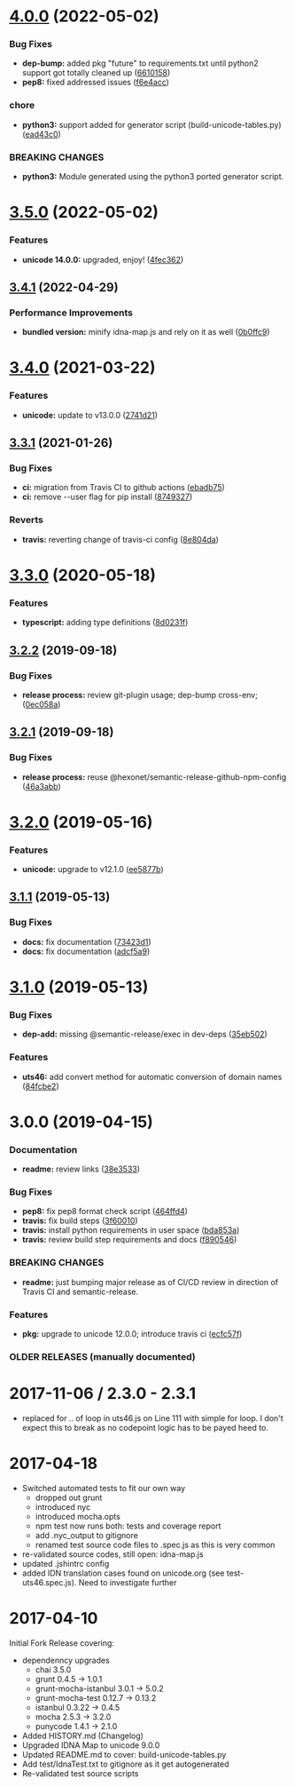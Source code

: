 # [4.0.0](https://github.com/hexonet/idna-uts46/compare/v3.5.0...v4.0.0) (2022-05-02)

### Bug Fixes

- **dep-bump:** added pkg "future" to requirements.txt until python2 support got totally cleaned up ([6610158](https://github.com/hexonet/idna-uts46/commit/66101588a592983e285616ca131ce948ede08695))
- **pep8:** fixed addressed issues ([f6e4acc](https://github.com/hexonet/idna-uts46/commit/f6e4accf06ab7e5bc2af71551fd19fe1f01386c4))

### chore

- **python3:** support added for generator script (build-unicode-tables.py) ([ead43c0](https://github.com/hexonet/idna-uts46/commit/ead43c06a4f1ebc6646009084c8962da12718398))

### BREAKING CHANGES

- **python3:** Module generated using the python3 ported generator script.

# [3.5.0](https://github.com/hexonet/idna-uts46/compare/v3.4.1...v3.5.0) (2022-05-02)

### Features

- **unicode 14.0.0:** upgraded, enjoy! ([4fec362](https://github.com/hexonet/idna-uts46/commit/4fec362a5c637ac95ad7e190538893e88d9064f4))

## [3.4.1](https://github.com/hexonet/idna-uts46/compare/v3.4.0...v3.4.1) (2022-04-29)

### Performance Improvements

- **bundled version:** minify idna-map.js and rely on it as well ([0b0ffc9](https://github.com/hexonet/idna-uts46/commit/0b0ffc97c2393a5e2414839b43bb247e0f1f8269))

# [3.4.0](https://github.com/hexonet/idna-uts46/compare/v3.3.1...v3.4.0) (2021-03-22)

### Features

- **unicode:** update to v13.0.0 ([2741d21](https://github.com/hexonet/idna-uts46/commit/2741d214012786ae5ac019abaa733f6a8399f89f))

## [3.3.1](https://github.com/hexonet/idna-uts46/compare/v3.3.0...v3.3.1) (2021-01-26)

### Bug Fixes

- **ci:** migration from Travis CI to github actions ([ebadb75](https://github.com/hexonet/idna-uts46/commit/ebadb759e0e6de8744daa5c0671fd48676a2f166))
- **ci:** remove --user flag for pip install ([8749327](https://github.com/hexonet/idna-uts46/commit/874932703364462466f86c5af4ee9692535ecc8a))

### Reverts

- **travis:** reverting change of travis-ci config ([8e804da](https://github.com/hexonet/idna-uts46/commit/8e804da0b50d63070436d01e9204a1718ee15cf6))

# [3.3.0](https://github.com/hexonet/idna-uts46/compare/v3.2.2...v3.3.0) (2020-05-18)

### Features

- **typescript:** adding type definitions ([8d0231f](https://github.com/hexonet/idna-uts46/commit/8d0231f1768da426322c4bab1cf8ae5f12555bf0))

## [3.2.2](https://github.com/hexonet/idna-uts46/compare/v3.2.1...v3.2.2) (2019-09-18)

### Bug Fixes

- **release process:** review git-plugin usage; dep-bump cross-env; ([0ec058a](https://github.com/hexonet/idna-uts46/commit/0ec058a))

## [3.2.1](https://github.com/hexonet/idna-uts46/compare/v3.2.0...v3.2.1) (2019-09-18)

### Bug Fixes

- **release process:** reuse @hexonet/semantic-release-github-npm-config ([46a3abb](https://github.com/hexonet/idna-uts46/commit/46a3abb))

# [3.2.0](https://github.com/hexonet/idna-uts46/compare/v3.1.1...v3.2.0) (2019-05-16)

### Features

- **unicode:** upgrade to v12.1.0 ([ee5877b](https://github.com/hexonet/idna-uts46/commit/ee5877b))

## [3.1.1](https://github.com/hexonet/idna-uts46/compare/v3.1.0...v3.1.1) (2019-05-13)

### Bug Fixes

- **docs:** fix documentation ([73423d1](https://github.com/hexonet/idna-uts46/commit/73423d1))
- **docs:** fix documentation ([adcf5a9](https://github.com/hexonet/idna-uts46/commit/adcf5a9))

# [3.1.0](https://github.com/hexonet/idna-uts46/compare/v3.0.0...v3.1.0) (2019-05-13)

### Bug Fixes

- **dep-add:** missing @semantic-release/exec in dev-deps ([35eb502](https://github.com/hexonet/idna-uts46/commit/35eb502))

### Features

- **uts46:** add convert method for automatic conversion of domain names ([84fcbe2](https://github.com/hexonet/idna-uts46/commit/84fcbe2))

# 3.0.0 (2019-04-15)

### Documentation

- **readme:** review links ([38e3533](https://github.com/hexonet/idna-uts46/commit/38e3533))

### Bug Fixes

- **pep8:** fix pep8 format check script ([464ffd4](https://github.com/hexonet/idna-uts46/commit/464ffd4))
- **travis:** fix build steps ([3f60010](https://github.com/hexonet/idna-uts46/commit/3f60010))
- **travis:** install python requirements in user space ([bda853a](https://github.com/hexonet/idna-uts46/commit/bda853a))
- **travis:** review build step requirements and docs ([f890546](https://github.com/hexonet/idna-uts46/commit/f890546))

### BREAKING CHANGES

- **readme:** just bumping major release as of CI/CD review in direction of Travis CI and semantic-release.

### Features

- **pkg:** upgrade to unicode 12.0.0; introduce travis ci ([ecfc57f](https://github.com/hexonet/idna-uts46/commit/ecfc57f))

### OLDER RELEASES (manually documented)

# 2017-11-06 / 2.3.0 - 2.3.1

- replaced for .. of loop in uts46.js on Line 111 with simple for loop. I don't expect this to break as no codepoint logic has to be payed heed to.

# 2017-04-18

- Switched automated tests to fit our own way
  - dropped out grunt
  - introduced nyc
  - introduced mocha.opts
  - npm test now runs both: tests and coverage report
  - add .nyc_output to gitignore
  - renamed test source code files to .spec.js as this is very common
- re-validated source codes, still open: idna-map.js
- updated .jshintrc config
- added IDN translation cases found on unicode.org (see test-uts46.spec.js). Need to investigate further

# 2017-04-10

Initial Fork Release covering:

- dependenncy upgrades
  - chai 3.5.0
  - grunt 0.4.5 -> 1.0.1
  - grunt-mocha-istanbul 3.0.1 -> 5.0.2
  - grunt-mocha-test 0.12.7 -> 0.13.2
  - istanbul 0.3.22 -> 0.4.5
  - mocha 2.5.3 -> 3.2.0
  - punycode 1.4.1 -> 2.1.0
- Added HISTORY.md (Changelog)
- Upgraded IDNA Map to unicode 9.0.0
- Updated README.md to cover: build-unicode-tables.py
- Add test/IdnaTest.txt to gitignore as it get autogenerated
- Re-validated test source scripts
